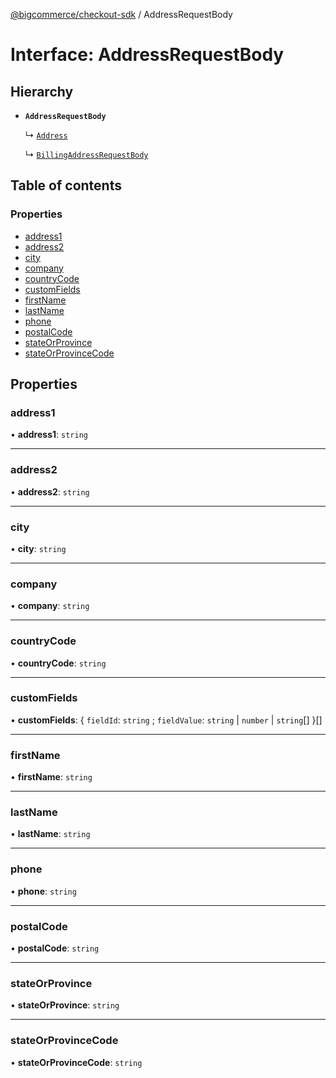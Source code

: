 [@bigcommerce/checkout-sdk](../README.md) / AddressRequestBody

# Interface: AddressRequestBody

## Hierarchy

- **`AddressRequestBody`**

  ↳ [`Address`](Address.md)

  ↳ [`BillingAddressRequestBody`](BillingAddressRequestBody.md)

## Table of contents

### Properties

- [address1](AddressRequestBody.md#address1)
- [address2](AddressRequestBody.md#address2)
- [city](AddressRequestBody.md#city)
- [company](AddressRequestBody.md#company)
- [countryCode](AddressRequestBody.md#countrycode)
- [customFields](AddressRequestBody.md#customfields)
- [firstName](AddressRequestBody.md#firstname)
- [lastName](AddressRequestBody.md#lastname)
- [phone](AddressRequestBody.md#phone)
- [postalCode](AddressRequestBody.md#postalcode)
- [stateOrProvince](AddressRequestBody.md#stateorprovince)
- [stateOrProvinceCode](AddressRequestBody.md#stateorprovincecode)

## Properties

### address1

• **address1**: `string`

___

### address2

• **address2**: `string`

___

### city

• **city**: `string`

___

### company

• **company**: `string`

___

### countryCode

• **countryCode**: `string`

___

### customFields

• **customFields**: { `fieldId`: `string` ; `fieldValue`: `string` \| `number` \| `string`[]  }[]

___

### firstName

• **firstName**: `string`

___

### lastName

• **lastName**: `string`

___

### phone

• **phone**: `string`

___

### postalCode

• **postalCode**: `string`

___

### stateOrProvince

• **stateOrProvince**: `string`

___

### stateOrProvinceCode

• **stateOrProvinceCode**: `string`
